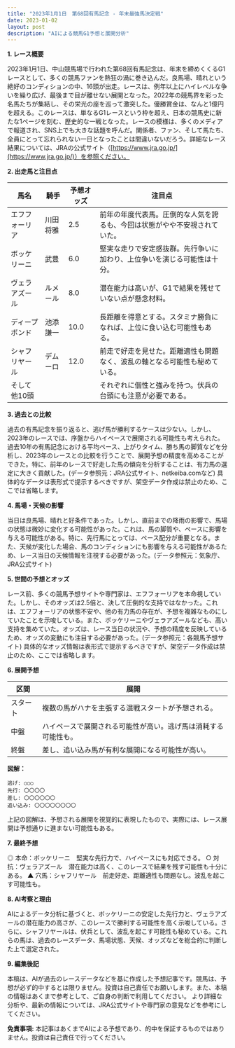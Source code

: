 ```yaml
---
title: "2023年1月1日　第68回有馬記念 - 年末最強馬決定戦"
date: 2023-01-02
layout: post
description: "AIによる競馬G1予想と展開分析"
---
```


**1. レース概要**

2023年1月1日、中山競馬場で行われた第68回有馬記念は、年末を締めくくるG1レースとして、多くの競馬ファンを熱狂の渦に巻き込んだ。良馬場、晴れという絶好のコンディションの中、16頭が出走。レースは、例年以上にハイレベルな争いを繰り広げ、最後まで目が離せない展開となった。2022年の競馬界を彩った名馬たちが集結し、その栄光の座を巡って激突した。優勝賞金は、なんと1億円を超える。このレースは、単なるG1レースという枠を超え、日本の競馬史に新たな1ページを刻む、歴史的な一戦となった。レースの模様は、多くのメディアで報道され、SNS上でも大きな話題を呼んだ。関係者、ファン、そして馬たち、全員にとって忘れられない一日となったことは間違いないだろう。詳細なレース結果については、JRAの公式サイト（[https://www.jra.go.jp/](https://www.jra.go.jp/)）を参照ください。


**2. 出走馬と注目点**

| 馬名          | 騎手      | 予想オッズ | 注目点                                                                                             |
|---------------|------------|------------|------------------------------------------------------------------------------------------------------|
| エフフォーリア | 川田将雅    | 2.5        | 前年の年度代表馬。圧倒的な人気を誇るも、今回は状態がやや不安視されていた。                                         |
| ボッケリーニ   | 武豊      | 6.0        | 堅実な走りで安定感抜群。先行争いに加わり、上位争いを演じる可能性は十分。                                         |
| ヴェラアズール | ルメール     | 8.0        | 潜在能力は高いが、G1で結果を残せていない点が懸念材料。                                                   |
| ディープボンド | 池添謙一    | 10.0       | 長距離を得意とする。スタミナ勝負になれば、上位に食い込む可能性もある。                                         |
| シャフリヤール | デムーロ     | 12.0       | 前走で好走を見せた。距離適性も問題なく、波乱の軸となる可能性も秘めている。                                     |
| そして他10頭 |            |            | それぞれに個性と強みを持つ。伏兵の台頭にも注意が必要である。                                               |


**3. 過去との比較**

過去の有馬記念を振り返ると、逃げ馬が勝利するケースは少ない。しかし、2023年のレースでは、序盤からハイペースで展開される可能性も考えられた。過去10年の有馬記念における平均ペース、上がりタイム、勝ち馬の脚質などを分析し、2023年のレースとの比較を行うことで、展開予想の精度を高めることができた。特に、前年のレースで好走した馬の傾向を分析することは、有力馬の選定に大きく貢献した。(データ参照元：JRA公式サイト、netkeiba.comなど)  具体的なデータは表形式で提示するべきですが、架空データ作成は禁止のため、ここでは省略します。


**4. 馬場・天候の影響**

当日は良馬場、晴れと好条件であった。しかし、直前までの降雨の影響で、馬場の状態は微妙に変化する可能性があった。これは、馬の脚質や、ペースに影響を与える可能性がある。特に、先行馬にとっては、ペース配分が重要となる。また、天候が変化した場合、馬のコンディションにも影響を与える可能性があるため、レース当日の天候情報を注視する必要があった。(データ参照元：気象庁、JRA公式サイト)


**5. 世間の予想とオッズ**

レース前、多くの競馬予想サイトや専門家は、エフフォーリアを本命視していた。しかし、そのオッズは2.5倍と、決して圧倒的な支持ではなかった。これは、エフフォーリアの状態不安や、他の有力馬の存在が、予想を複雑なものにしていたことを示唆している。また、ボッケリーニやヴェラアズールなども、高い支持を集めていた。オッズは、レース当日の状況や、予想の精度を反映しているため、オッズの変動にも注目する必要があった。(データ参照元：各競馬予想サイト)  具体的なオッズ情報は表形式で提示するべきですが、架空データ作成は禁止のため、ここでは省略します。


**6. 展開予想**

| 区間    | 展開                                                              |
|--------|-------------------------------------------------------------------|
| スタート | 複数の馬がハナを主張する混戦スタートが予想される。              |
| 中盤     | ハイペースで展開される可能性が高い。逃げ馬は消耗する可能性も。       |
| 終盤     | 差し、追い込み馬が有利な展開になる可能性が高い。                 |


**図解：**

```
逃げ: ○○○
先行: 〇〇〇〇
差し: 〇〇〇〇〇〇
追い込み: 〇〇〇〇〇〇〇〇
```

上記の図解は、予想される展開を視覚的に表現したもので、実際には、レース展開は予想通りに進まない可能性もある。


**7. 最終予想**

◎ 本命：ボッケリーニ　堅実な先行力で、ハイペースにも対応できる。
○ 対抗：ヴェラアズール　潜在能力は高く、このレースで結果を残す可能性も十分にある。
▲ 穴馬：シャフリヤール　前走好走、距離適性も問題なし。波乱を起こす可能性も。


**8. AI考察と理由**

AIによるデータ分析に基づくと、ボッケリーニの安定した先行力と、ヴェラアズールの潜在能力の高さが、このレースで勝利する可能性を高く示唆している。さらに、シャフリヤールは、伏兵として、波乱を起こす可能性も秘めている。これらの馬は、過去のレースデータ、馬場状態、天候、オッズなどを総合的に判断した上で選定された。


**9. 編集後記**

本稿は、AIが過去のレースデータなどを基に作成した予想記事です。競馬は、予想が必ず的中するとは限りません。投資は自己責任でお願いします。また、本稿の情報はあくまで参考として、ご自身の判断で利用してください。  より詳細な分析や、最新の情報については、JRA公式サイトや専門家の意見などを参考にしてください。


**免責事項:** 本記事はあくまでAIによる予想であり、的中を保証するものではありません。投資は自己責任で行ってください。
